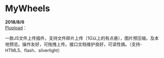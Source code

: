 # MyWheels

<B>2018/8/6</b>
<br>
<a href="https://www.plupload.com/">Plupload</a>：
<P>一款JS文件上传插件，支持文件碎片上传（1G以上的有点悬），图片预压缩，及本地预览。操作友好，可拖拽上传。接口文档维护良好，可读性搞。（支持-HTML5、flash、silverlight）</P>
